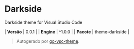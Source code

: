 # Darkside

Darkside theme for Visual Studio Code

| **Versão** | 0.0.1 |
| **Engine** | ^1.0.0 |
| **Pacote** | theme-darkside |

> Autogerado por [go-vsc-theme](https://github.com/natalbu/go-vsc-theme).
